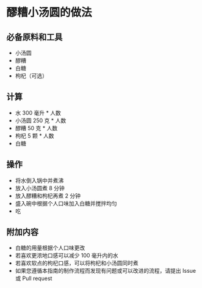 # 醪糟小汤圆的做法

## 必备原料和工具

* 小汤圆
* 醪糟
* 白糖
* 枸杞（可选）

## 计算

* 水 300 毫升 * 人数
* 小汤圆 250 克 * 人数
* 醪糟 50 克 * 人数
* 枸杞 5 颗 * 人数
* 白糖

## 操作

* 将水倒入锅中并煮沸
* 放入小汤圆煮 8 分钟
* 放入醪糟和枸杞再煮 2 分钟
* 盛入碗中根据个人口味加入白糖并搅拌均匀
* 吃

## 附加内容

* 白糖的用量根据个人口味更改
* 若喜欢更浓地口感可以减少 100 毫升内的水
* 若喜欢软点的枸杞口感，可以将枸杞和小汤圆同时煮
* 如果您遵循本指南的制作流程而发现有问题或可以改进的流程，请提出 Issue 或 Pull request
